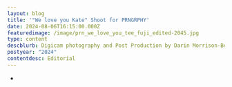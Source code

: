 ```yaml
---
layout: blog
title: '"We love you Kate" Shoot for PRNGRPHY'
date: 2024-08-06T16:15:00.000Z
featuredimage: /image/prn_we_love_you_tee_fuji_edited-2045.jpg
type: content
descblurb: Digicam photography and Post Production by Darin Morrison-Beer
postyear: "2024"
contentdesc: Editorial
---
```

-
